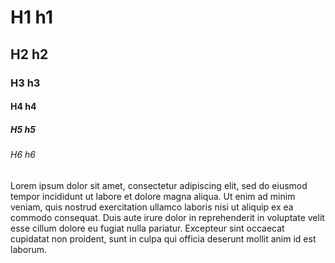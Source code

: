 # H1 h1
## H2 h2
### H3 h3
#### H4 h4
##### H5 h5
###### H6 h6

Lorem ipsum dolor sit amet, 
consectetur adipiscing elit, 
sed do eiusmod tempor incididunt 
ut labore et dolore magna aliqua. 
Ut enim ad minim veniam, quis 
nostrud exercitation ullamco 
laboris nisi ut aliquip ex ea 
commodo consequat. Duis aute irure 
dolor in reprehenderit in voluptate 
velit esse cillum dolore eu fugiat 
nulla pariatur. Excepteur sint 
occaecat cupidatat non proident, 
sunt in culpa qui officia deserunt 
mollit anim id est laborum.